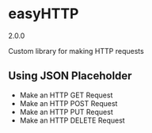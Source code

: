 # easyHTTP

2.0.0

Custom library for making HTTP requests

## Using JSON Placeholder

- Make an HTTP GET Request
- Make an HTTP POST Request
- Make an HTTP PUT Request
- Make an HTTP DELETE Request
